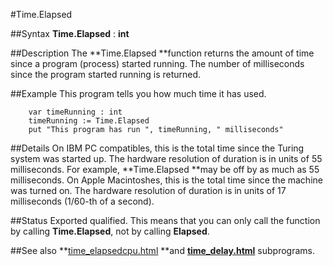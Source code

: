 
#Time.Elapsed

##Syntax
**Time.Elapsed** : **int**



##Description
The **Time.Elapsed **function returns the amount of time since a program (process) started running. The number of milliseconds since the program started running is returned.



##Example
This program tells you how much time it has used.


        var timeRunning : int
        timeRunning := Time.Elapsed
        put "This program has run ", timeRunning, " milliseconds"
##Details
On IBM PC compatibles, this is the total time since the Turing system was started up. The hardware resolution of duration is in units of 55 milliseconds. For example, **Time.Elapsed **may be off by as much as 55 milliseconds.
On Apple Macintoshes, this is the total time since the machine was turned on. The hardware resolution of duration is in units of 17 milliseconds (1/60-th of a second).



##Status
Exported qualified.
This means that you can only call the function by calling **Time.Elapsed**, not by calling **Elapsed**.



##See also
**[time_elapsedcpu.html](Time.ElapsedCPU) **and **[time_delay.html](Time.Delay)** subprograms.


